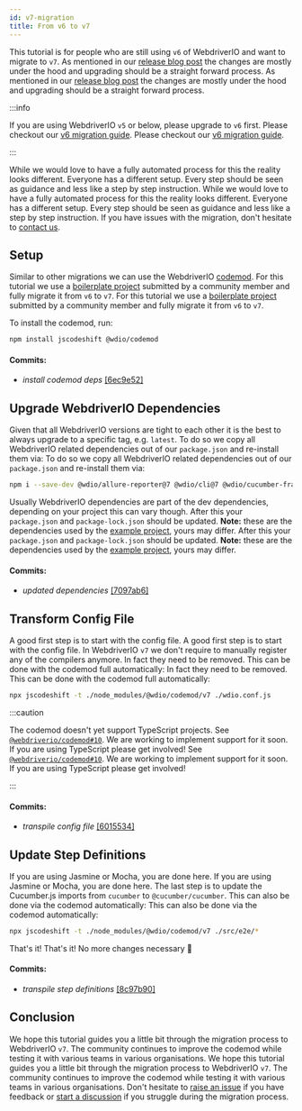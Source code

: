 ```yaml
---
id: v7-migration
title: From v6 to v7
---
```


This tutorial is for people who are still using `v6` of WebdriverIO and want to migrate to `v7`. As mentioned in our [release blog post](https://webdriver.io/blog/2021/02/09/webdriverio-v7-released) the changes are mostly under the hood and upgrading should be a straight forward process. As mentioned in our [release blog post](https://webdriver.io/blog/2021/02/09/webdriverio-v7-released) the changes are mostly under the hood and upgrading should be a straight forward process.

:::info

If you are using WebdriverIO `v5` or below, please upgrade to `v6` first. Please checkout our [v6 migration guide](v6-migration). Please checkout our [v6 migration guide](v6-migration).

:::

While we would love to have a fully automated process for this the reality looks different. Everyone has a different setup. Every step should be seen as guidance and less like a step by step instruction. While we would love to have a fully automated process for this the reality looks different. Everyone has a different setup. Every step should be seen as guidance and less like a step by step instruction. If you have issues with the migration, don't hesitate to [contact us](https://github.com/webdriverio/codemod/discussions/new).

## Setup

Similar to other migrations we can use the WebdriverIO [codemod](https://github.com/webdriverio/codemod). For this tutorial we use a [boilerplate project](https://github.com/WarleyGabriel/demo-webdriverio-cucumber) submitted by a community member and fully migrate it from `v6` to `v7`. For this tutorial we use a [boilerplate project](https://github.com/WarleyGabriel/demo-webdriverio-cucumber) submitted by a community member and fully migrate it from `v6` to `v7`.

To install the codemod, run:

```sh
npm install jscodeshift @wdio/codemod
```

#### Commits:

- _install codemod deps_ [[6ec9e52]](https://github.com/WarleyGabriel/demo-webdriverio-cucumber/pull/11/commits/6ec9e52038f7e8cb1221753b67040b0f23a8f61a)

## Upgrade WebdriverIO Dependencies

Given that all WebdriverIO versions are tight to each other it is the best to always upgrade to a specific tag, e.g. `latest`. To do so we copy all WebdriverIO related dependencies out of our `package.json` and re-install them via: To do so we copy all WebdriverIO related dependencies out of our `package.json` and re-install them via:

```sh
npm i --save-dev @wdio/allure-reporter@7 @wdio/cli@7 @wdio/cucumber-framework@7 @wdio/local-runner@7 @wdio/spec-reporter@7 @wdio/sync@7 wdio-chromedriver-service@7 wdio-timeline-reporter@7 webdriverio@7
```

Usually WebdriverIO dependencies are part of the dev dependencies, depending on your project this can vary though. After this your `package.json` and `package-lock.json` should be updated. __Note:__ these are the dependencies used by the [example project](https://github.com/WarleyGabriel/demo-webdriverio-cucumber), yours may differ. After this your `package.json` and `package-lock.json` should be updated. __Note:__ these are the dependencies used by the [example project](https://github.com/WarleyGabriel/demo-webdriverio-cucumber), yours may differ.

#### Commits:

- _updated dependencies_ [[7097ab6]](https://github.com/WarleyGabriel/demo-webdriverio-cucumber/pull/11/commits/7097ab6297ef9f37ead0a9c2ce9fce8d0765458d)

## Transform Config File

A good first step is to start with the config file. A good first step is to start with the config file. In WebdriverIO `v7` we don't require to manually register any of the compilers anymore. In fact they need to be removed. This can be done with the codemod full automatically: In fact they need to be removed. This can be done with the codemod full automatically:

```sh
npx jscodeshift -t ./node_modules/@wdio/codemod/v7 ./wdio.conf.js
```

:::caution

The codemod doesn't yet support TypeScript projects. See [`@webdriverio/codemod#10`](https://github.com/webdriverio/codemod/issues/10). We are working to implement support for it soon. If you are using TypeScript please get involved! See [`@webdriverio/codemod#10`](https://github.com/webdriverio/codemod/issues/10). We are working to implement support for it soon. If you are using TypeScript please get involved!

:::

#### Commits:

- _transpile config file_ [[6015534]](https://github.com/WarleyGabriel/demo-webdriverio-cucumber/pull/11/commits/60155346a386380d8a77ae6d1107483043a43994)

## Update Step Definitions

If you are using Jasmine or Mocha, you are done here. If you are using Jasmine or Mocha, you are done here. The last step is to update the Cucumber.js imports from `cucumber` to `@cucumber/cucumber`. This can also be done via the codemod automatically: This can also be done via the codemod automatically:

```sh
npx jscodeshift -t ./node_modules/@wdio/codemod/v7 ./src/e2e/*
```

That's it! That's it! No more changes necessary 🎉

#### Commits:

- _transpile step definitions_ [[8c97b90]](https://github.com/WarleyGabriel/demo-webdriverio-cucumber/pull/11/commits/8c97b90a8b9197c62dffe4e2954f7dad814753cc)

## Conclusion

We hope this tutorial guides you a little bit through the migration process to WebdriverIO `v7`. The community continues to improve the codemod while testing it with various teams in various organisations. We hope this tutorial guides you a little bit through the migration process to WebdriverIO `v7`. The community continues to improve the codemod while testing it with various teams in various organisations. Don't hesitate to [raise an issue](https://github.com/webdriverio/codemod/issues/new) if you have feedback or [start a discussion](https://github.com/webdriverio/codemod/discussions/new) if you struggle during the migration process.
